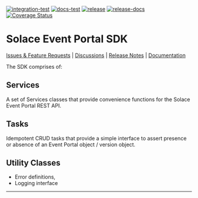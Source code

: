 [![integration-test](https://github.com/SolaceLabs/ep-sdk-typescript/actions/workflows/integration-test.yml/badge.svg)](https://github.com/SolaceLabs/ep-sdk-typescript/actions/workflows/integration-test.yml)
[![docs-test](https://github.com/SolaceLabs/ep-sdk-typescript/actions/workflows/docs-test.yml/badge.svg)](https://github.com/SolaceLabs/ep-sdk-typescript/actions/workflows/docs-test.yml)
[![release](https://github.com/SolaceLabs/ep-sdk-typescript/actions/workflows/release.yml/badge.svg)](https://github.com/SolaceLabs/ep-sdk-typescript/actions/workflows/release.yml)
[![release-docs](https://github.com/SolaceLabs/ep-sdk-typescript/actions/workflows/release-docs.yml/badge.svg)](https://github.com/SolaceLabs/ep-sdk-typescript/actions/workflows/release-docs.yml)
[![Coverage Status](https://coveralls.io/repos/github/SolaceLabs/ep-sdk-typescript/badge.svg?branch=main&kill_cache=1)](https://coveralls.io/github/SolaceLabs/ep-sdk-typescript?branch=main)

# Solace Event Portal SDK

[Issues & Feature Requests](https://github.com/SolaceLabs/ep-sdk-typescript/issues) |
[Discussions](https://github.com/SolaceLabs/ep-sdk-typescript/discussions) |
[Release Notes](./ReleaseNotes.md) |
[Documentation](https://solacelabs.github.io/ep-sdk-typescript/)


The SDK comprises of:

## Services

A set of Services classes that provide convenience functions for the Solace Event Portal REST API.

## Tasks

Idempotent CRUD tasks that provide a simple interface to assert presence or absence of an Event Portal object / version object.

## Utility Classes

- Error definitions,
- Logging interface




---
